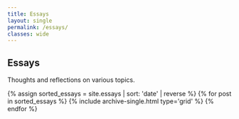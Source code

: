 ```yaml
---
title: Essays
layout: single
permalink: /essays/
classes: wide
---
```


## Essays

Thoughts and reflections on various topics.

<div class="entries-grid">
  {% assign sorted_essays = site.essays | sort: 'date' | reverse %}
  {% for post in sorted_essays %}
    {% include archive-single.html type='grid' %}
  {% endfor %}
</div>